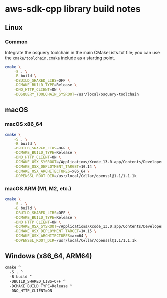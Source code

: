 # aws-sdk-cpp library build notes

## Linux

### Common

Integrate the osquery toolchain in the main CMakeLists.txt file; you can use the
`cmake/toolchain.cmake` include as a starting point.

```sh
cmake \
	-S . \
	-B build \
	-DBUILD_SHARED_LIBS=OFF \
	-DCMAKE_BUILD_TYPE=Release \
	-DNO_HTTP_CLIENT=ON \
	-DOSQUERY_TOOLCHAIN_SYSROOT=/usr/local/osquery-toolchain
```

## macOS

### macOS x86_64

```sh
cmake \
	-S . \
	-B build \
	-DBUILD_SHARED_LIBS=OFF \
	-DCMAKE_BUILD_TYPE=Release \
	-DNO_HTTP_CLIENT=ON \
	-DCMAKE_OSX_SYSROOT=/Applications/Xcode_13.0.app/Contents/Developer/Platforms/MacOSX.platform/Developer/SDKs/MacOSX11.3.sdk \
	-DCMAKE_OSX_DEPLOYMENT_TARGET=10.14 \
	-DCMAKE_OSX_ARCHITECTURES=x86_64 \
	-DOPENSSL_ROOT_DIR=/usr/local/Cellar/openssl@1.1/1.1.1k
```

### macOS ARM (M1, M2, etc.)

```sh
cmake \
	-S . \
	-B build \
	-DBUILD_SHARED_LIBS=OFF \
	-DCMAKE_BUILD_TYPE=Release \
	-DNO_HTTP_CLIENT=ON \
	-DCMAKE_OSX_SYSROOT=/Applications/Xcode_13.0.app/Contents/Developer/Platforms/MacOSX.platform/Developer/SDKs/MacOSX11.3.sdk \
	-DCMAKE_OSX_DEPLOYMENT_TARGET=10.15 \
	-DCMAKE_OSX_ARCHITECTURES=arm64 \
	-DOPENSSL_ROOT_DIR=/usr/local/Cellar/openssl@1.1/1.1.1k
```

## Windows (x86_64, ARM64)

```cmd
cmake ^
  -S . ^
  -B build ^
  -DBUILD_SHARED_LIBS=OFF ^
  -DCMAKE_BUILD_TYPE=Release ^
  -DNO_HTTP_CLIENT=ON
```
